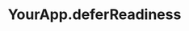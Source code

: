 ---
title: YourApp.deferReadiness
template: topic.jade
tags: [ 'initialization', 'delay', 'application' ]
description: delays initialization until advancedReadiness is called
arguments: [ ]
---